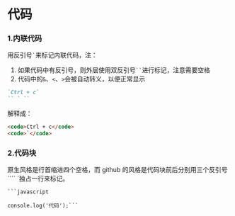 # 代码

### 1\.内联代码

用反引号`` ` ``来标记内联代码，注：

1. 如果代码中有反引号，则外层使用双反引号` `` `进行标记，注意需要空格
2. 代码中的`&`、`<`、`>`会被自动转义，以便正常显示

```markdown
`Ctrl + c`
`` ` ``
```

  解释成：

```markdown
<code>Ctrl + c</code>
<code>`</code>
```

### 2\.代码块

原生风格是行首缩进四个空格，而 github 的风格是代码块前后分别用三个反引号```` `独占一行来标记。

<pre><code>```javascript

console.log('代码');```<code></pre>	

